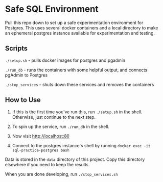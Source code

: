 # Safe SQL Environment
Pull this repo down to set up a safe experimentation environment for Postgres. This uses several docker containers and a local directory to make an ephemeral postgres instance available for experimentation and testing.

## Scripts
`./setup.sh` - pulls docker images for postgres and pgadmin

`./run_db` - runs the containers with some helpful output, and connects pgAdmin to Postgres

`./stop_services` - shuts down these services and removes the containers

## How to Use
1. If this is the first time you've run this, run `./setup.sh` in the shell. Otherwise, just continue to the next step.

1. To spin up the service, run `./run_db` in the shell.
1. Now visit [http://localhost:80](http://localhost:80)
1. Connect to the postgres instance's shell by running `docker exec -it sql-practice-postgres bash`



Data is stored in the `data` directory of this project. Copy this directory elsewhere if you need to keep the results.

When you are done developing, run `./stop_services.sh`
